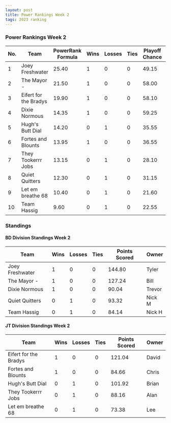 ```yaml
---
layout: post
title: Power Rankings Week 2
tags: 2023 ranking
---
```


### Power Rankings Week 2


|   No. | Team                   |   PowerRank Formula |   Wins |   Losses |   Ties |   Playoff Chance |   Points Scored | Owner   |
|-------|------------------------|---------------------|--------|----------|--------|------------------|-----------------|---------|
|     1 | Joey Freshwater        |               25.40 |      1 |        0 |      0 |            49.15 |          144.80 | Tyler   |
|     2 | The Mayor -            |               21.50 |      1 |        0 |      0 |            58.00 |          127.24 | Bill    |
|     3 | Eifert  for the Bradys |               19.90 |      1 |        0 |      0 |            58.10 |          121.04 | David   |
|     4 | Dixie Normous          |               14.35 |      1 |        0 |      0 |            59.25 |           90.04 | Trevor  |
|     5 | Hugh's  Butt Dial      |               14.20 |      0 |        1 |      0 |            35.55 |          101.92 | Brian   |
|     6 | Fortes and Blounts     |               13.95 |      1 |        0 |      0 |            36.55 |           84.66 | Chris   |
|     7 | They Tookerrr Jobs     |               13.15 |      0 |        1 |      0 |            28.10 |           88.16 | Alan    |
|     8 | Quiet Quitters         |               12.30 |      0 |        1 |      0 |            31.15 |           93.32 | Nick M  |
|     9 | Let em breathe 68      |               10.40 |      0 |        1 |      0 |            21.60 |           73.38 | Lee     |
|    10 | Team  Hassig           |                9.60 |      0 |        1 |      0 |            22.55 |           84.14 | Nick H  |

### Standings

#### BD Division Standings Week 2

| Team            |   Wins |   Losses |   Ties |   Points Scored | Owner   |
|-----------------|--------|----------|--------|-----------------|---------|
| Joey Freshwater |      1 |        0 |      0 |          144.80 | Tyler   |
| The Mayor -     |      1 |        0 |      0 |          127.24 | Bill    |
| Dixie Normous   |      1 |        0 |      0 |           90.04 | Trevor  |
| Quiet Quitters  |      0 |        1 |      0 |           93.32 | Nick M  |
| Team  Hassig    |      0 |        1 |      0 |           84.14 | Nick H  |

#### JT Division Standings Week 2

| Team                   |   Wins |   Losses |   Ties |   Points Scored | Owner   |
|------------------------|--------|----------|--------|-----------------|---------|
| Eifert  for the Bradys |      1 |        0 |      0 |          121.04 | David   |
| Fortes and Blounts     |      1 |        0 |      0 |           84.66 | Chris   |
| Hugh's  Butt Dial      |      0 |        1 |      0 |          101.92 | Brian   |
| They Tookerrr Jobs     |      0 |        1 |      0 |           88.16 | Alan    |
| Let em breathe 68      |      0 |        1 |      0 |           73.38 | Lee     |
